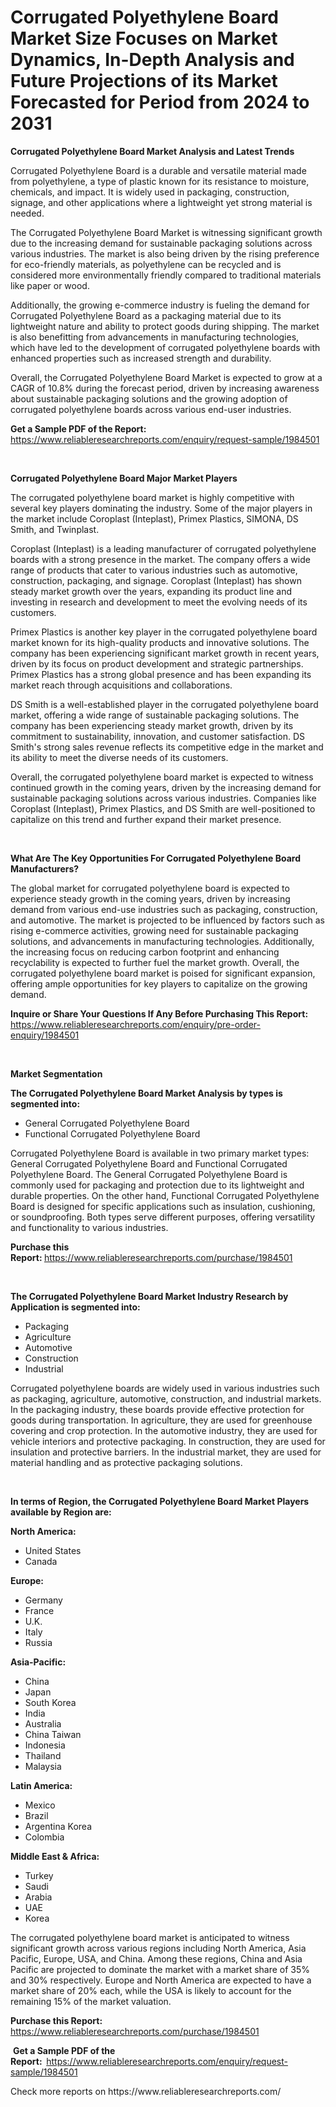 <p><h1>Corrugated Polyethylene Board Market Size Focuses on Market Dynamics, In-Depth Analysis and Future Projections of its Market Forecasted for Period from 2024 to 2031</h1></p><p><strong>Corrugated Polyethylene Board Market Analysis and Latest Trends</strong></p>
<p><p>Corrugated Polyethylene Board is a durable and versatile material made from polyethylene, a type of plastic known for its resistance to moisture, chemicals, and impact. It is widely used in packaging, construction, signage, and other applications where a lightweight yet strong material is needed.</p><p>The Corrugated Polyethylene Board Market is witnessing significant growth due to the increasing demand for sustainable packaging solutions across various industries. The market is also being driven by the rising preference for eco-friendly materials, as polyethylene can be recycled and is considered more environmentally friendly compared to traditional materials like paper or wood.</p><p>Additionally, the growing e-commerce industry is fueling the demand for Corrugated Polyethylene Board as a packaging material due to its lightweight nature and ability to protect goods during shipping. The market is also benefitting from advancements in manufacturing technologies, which have led to the development of corrugated polyethylene boards with enhanced properties such as increased strength and durability.</p><p>Overall, the Corrugated Polyethylene Board Market is expected to grow at a CAGR of 10.8% during the forecast period, driven by increasing awareness about sustainable packaging solutions and the growing adoption of corrugated polyethylene boards across various end-user industries.</p></p>
<p><strong>Get a Sample PDF of the Report:&nbsp;</strong> <a href="https://www.reliableresearchreports.com/enquiry/request-sample/1984501">https://www.reliableresearchreports.com/enquiry/request-sample/1984501</a></p>
<p>&nbsp;</p>
<p><strong>Corrugated Polyethylene Board Major Market Players</strong></p>
<p><p>The corrugated polyethylene board market is highly competitive with several key players dominating the industry. Some of the major players in the market include Coroplast (Inteplast), Primex Plastics, SIMONA, DS Smith, and Twinplast.</p><p>Coroplast (Inteplast) is a leading manufacturer of corrugated polyethylene boards with a strong presence in the market. The company offers a wide range of products that cater to various industries such as automotive, construction, packaging, and signage. Coroplast (Inteplast) has shown steady market growth over the years, expanding its product line and investing in research and development to meet the evolving needs of its customers.</p><p>Primex Plastics is another key player in the corrugated polyethylene board market known for its high-quality products and innovative solutions. The company has been experiencing significant market growth in recent years, driven by its focus on product development and strategic partnerships. Primex Plastics has a strong global presence and has been expanding its market reach through acquisitions and collaborations.</p><p>DS Smith is a well-established player in the corrugated polyethylene board market, offering a wide range of sustainable packaging solutions. The company has been experiencing steady market growth, driven by its commitment to sustainability, innovation, and customer satisfaction. DS Smith's strong sales revenue reflects its competitive edge in the market and its ability to meet the diverse needs of its customers.</p><p>Overall, the corrugated polyethylene board market is expected to witness continued growth in the coming years, driven by the increasing demand for sustainable packaging solutions across various industries. Companies like Coroplast (Inteplast), Primex Plastics, and DS Smith are well-positioned to capitalize on this trend and further expand their market presence.</p></p>
<p>&nbsp;</p>
<p><strong>What Are The Key Opportunities For Corrugated Polyethylene Board Manufacturers?</strong></p>
<p><p>The global market for corrugated polyethylene board is expected to experience steady growth in the coming years, driven by increasing demand from various end-use industries such as packaging, construction, and automotive. The market is projected to be influenced by factors such as rising e-commerce activities, growing need for sustainable packaging solutions, and advancements in manufacturing technologies. Additionally, the increasing focus on reducing carbon footprint and enhancing recyclability is expected to further fuel the market growth. Overall, the corrugated polyethylene board market is poised for significant expansion, offering ample opportunities for key players to capitalize on the growing demand.</p></p>
<p><strong>Inquire or Share Your Questions If Any Before Purchasing This Report:</strong> <a href="https://www.reliableresearchreports.com/enquiry/pre-order-enquiry/1984501">https://www.reliableresearchreports.com/enquiry/pre-order-enquiry/1984501</a></p>
<p>&nbsp;</p>
<p><strong>Market Segmentation</strong></p>
<p><strong>The Corrugated Polyethylene Board Market Analysis by types is segmented into:</strong></p>
<p><ul><li>General Corrugated Polyethylene Board</li><li>Functional Corrugated Polyethylene Board</li></ul></p>
<p><p>Corrugated Polyethylene Board is available in two primary market types: General Corrugated Polyethylene Board and Functional Corrugated Polyethylene Board. The General Corrugated Polyethylene Board is commonly used for packaging and protection due to its lightweight and durable properties. On the other hand, Functional Corrugated Polyethylene Board is designed for specific applications such as insulation, cushioning, or soundproofing. Both types serve different purposes, offering versatility and functionality to various industries.</p></p>
<p><strong>Purchase this Report:&nbsp;</strong><a href="https://www.reliableresearchreports.com/purchase/1984501">https://www.reliableresearchreports.com/purchase/1984501</a></p>
<p>&nbsp;</p>
<p><strong>The Corrugated Polyethylene Board Market Industry Research by Application is segmented into:</strong></p>
<p><ul><li>Packaging</li><li>Agriculture</li><li>Automotive</li><li>Construction</li><li>Industrial</li></ul></p>
<p><p>Corrugated polyethylene boards are widely used in various industries such as packaging, agriculture, automotive, construction, and industrial markets. In the packaging industry, these boards provide effective protection for goods during transportation. In agriculture, they are used for greenhouse covering and crop protection. In the automotive industry, they are used for vehicle interiors and protective packaging. In construction, they are used for insulation and protective barriers. In the industrial market, they are used for material handling and as protective packaging solutions.</p></p>
<p>&nbsp;</p>
<p><strong>In terms of Region, the Corrugated Polyethylene Board Market Players available by Region are:</strong></p>
<p>
    <p> <strong> North America: </strong>
        <ul>
            <li>United States</li>
            <li>Canada</li>
        </ul>
        </p> 
    <p> <strong> Europe: </strong>
        <ul>
            <li>Germany</li>
            <li>France</li>
            <li>U.K.</li>
            <li>Italy</li>
            <li>Russia</li>
        </ul>
        </p> 
    <p> <strong> Asia-Pacific: </strong>
        <ul>
            <li>China</li>
            <li>Japan</li>
            <li>South Korea</li>
            <li>India</li>
            <li>Australia</li>
            <li>China Taiwan</li>
            <li>Indonesia</li>
            <li>Thailand</li>
            <li>Malaysia</li>
        </ul>
        </p> 
    <p> <strong> Latin America: </strong>
        <ul>
            <li>Mexico</li>
            <li>Brazil</li>
            <li>Argentina Korea</li>
            <li>Colombia</li>
        </ul>
        </p> 
    <p> <strong> Middle East & Africa: </strong>
        <ul>
            <li>Turkey</li>
            <li>Saudi</li>
            <li>Arabia</li>
            <li>UAE</li>
            <li>Korea</li>
        </ul>
    </p>
    </p>
<p><p>The corrugated polyethylene board market is anticipated to witness significant growth across various regions including North America, Asia Pacific, Europe, USA, and China. Among these regions, China and Asia Pacific are projected to dominate the market with a market share of 35% and 30% respectively. Europe and North America are expected to have a market share of 20% each, while the USA is likely to account for the remaining 15% of the market valuation.</p></p>
<p><strong>Purchase this Report: </strong><a href="https://www.reliableresearchreports.com/purchase/1984501">https://www.reliableresearchreports.com/purchase/1984501</a></p>
<p>&nbsp;<strong>Get a Sample PDF of the Report:&nbsp;&nbsp;</strong><a href="https://www.reliableresearchreports.com/enquiry/request-sample/1984501">https://www.reliableresearchreports.com/enquiry/request-sample/1984501</a></p>
<p><strong></strong></p>
<p>Check more reports on https://www.reliableresearchreports.com/</p>